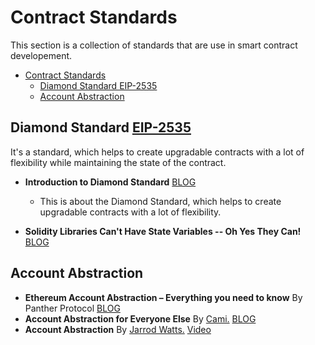 # Contract Standards

This section is a collection of standards that are use in smart contract developement.

- [Contract Standards](#contract-standards)
  - [Diamond Standard EIP-2535](#diamond-standard-eip-2535)
  - [Account Abstraction](#account-abstraction)

## Diamond Standard [EIP-2535](https://eips.ethereum.org/EIPS/eip-2535)

It's a standard, which helps to create upgradable contracts with a lot of flexibility while maintaining the state of the contract.

- **Introduction to Diamond Standard** [BLOG](https://eip2535diamonds.substack.com/p/introduction-to-the-diamond-standard)

  - This is about the Diamond Standard, which helps to create upgradable contracts with a lot of flexibility.

- **Solidity Libraries Can't Have State Variables -- Oh Yes They Can!** [BLOG](https://dev.to/mudgen/solidity-libraries-can-t-have-state-variables-oh-yes-they-can-3ke9)

## Account Abstraction

- **Ethereum Account Abstraction – Everything you need to know** By Panther Protocol [BLOG](https://blog.pantherprotocol.io/ethereum-account-abstraction-everything-you-need-to-know/)
- **Account Abstraction for Everyone Else** By [Cami.](https://twitter.com/camiinthisthang) [BLOG](https://camiinthisthang.substack.com/p/account-abstraction-for-everyone)
- **Account Abstraction** By [Jarrod Watts.](https://twitter.com/jarrodWattsDev) [Video](https://www.youtube.com/watch?v=RFsUuihO_aY)
